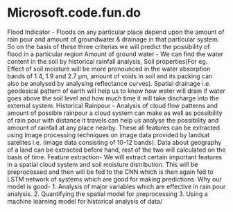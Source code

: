# Microsoft.code.fun.do
Flood Indicator - Floods on any particular place depend upon the amount of rain pour and amount of groundwater & drainage in that particular system. So on the basis of these three criterias we will predict the possibility of flood in a particular region
Amount of ground water - We can find the water content in the soil by historical rainfall analysis, Soil properties(For eg. Effect of soil moisture will be more pronounced in the water absorption bands of 1.4, 1.9 and 2.7 μm, amount of voids in soil and its packing can also be analysed by analysing reflectance curves).
Spatial drainage i.e. geodesical pattern of earth will help us to know how water will drain if water goes above the soil level and how much time it will take discharge into the external system.
Historical Rainpour - Analysis of cloud flow patterns and amount of possible rainpour a cloud system can make as well as possibility of rain pour with distance it travels can help us analyse the possibility and amount of rainfall at any place nearby.
These all features can be extracted using Image processing techniques on image data provided by landsat satelites i.e. (image data consisting of 10-12 bands). Data about geography of a land can be extracted before hand, rest of the two will calculated on the basis of time. 
Feature extraction- We will extract certain important features in a spatial cloud system and soil moisture distribution. This will be preprocessed and then will be fed to the CNN which is then again fed to LSTM network of systems which are good for making predictions.
Why our model is good- 1. Analysis of major variables which are effective in rain pour analysis. 2. Quantifying the spatial model for preprocessing 3. Using a machine learning model for historical analysis of data/
